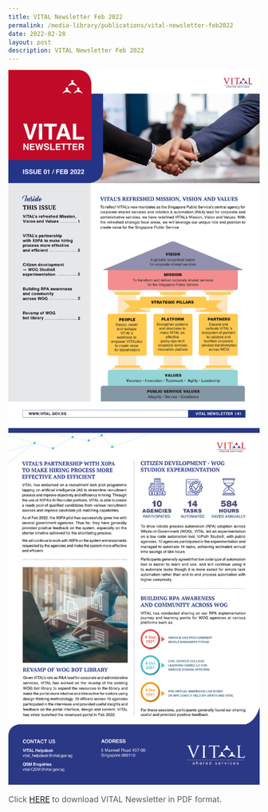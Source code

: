 ```yaml
---
title: VITAL Newsletter Feb 2022
permalink: /media-library/publications/vital-newsletter-feb2022
date: 2022-02-28
layout: post
description: VITAL Newsletter Feb 2022
---
```

<img id="MainImage1" src="/images/Media/FA_VITAL_Newsletter - Page 1.jpg" alt="Page 1">
<img id="MainImage2" src="/images/Media/FA_VITAL_Newsletter - Page 2.jpg" alt="Page 2">
<p style="font-size: 16px;color:#585858;text-align:justify;">
Click <a href = "/files/Newsletter%20Feb%202022.pdf">HERE</a> to download VITAL Newsletter in PDF format.
</p>